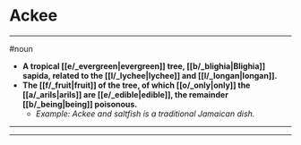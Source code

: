 # Ackee
---
#noun
- **A tropical [[e/_evergreen|evergreen]] tree, [[b/_blighia|Blighia]] sapida, related to the [[l/_lychee|lychee]] and [[l/_longan|longan]].**
- **The [[f/_fruit|fruit]] of the tree, of which [[o/_only|only]] the [[a/_arils|arils]] are [[e/_edible|edible]], the remainder [[b/_being|being]] poisonous.**
	- _Example: Ackee and saltfish is a traditional Jamaican dish._
---
---
